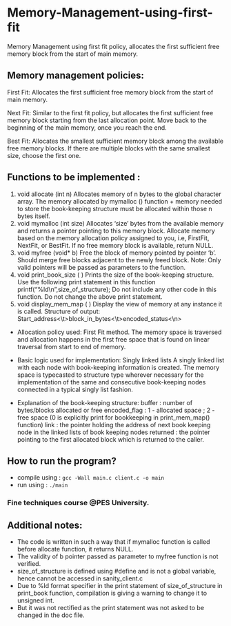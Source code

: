 # Memory-Management-using-first-fit

Memory Management using first fit policy, allocates the first sufficient free memory block from the start of main memory.

## Memory management policies:

First Fit: Allocates the first sufficient free memory block from the start of main memory.

Next Fit: Similar to the first fit policy, but allocates the first sufficient free memory block starting from the last allocation point. Move back to the beginning of the main memory, once you reach the end.

Best Fit: Allocates the smallest sufficient memory block among the available free memory blocks. If there are multiple blocks with the same smallest size, choose the first one.

## Functions to be implemented :

1. void allocate (int n)
   Allocates memory of n bytes to the global character array.
   The memory allocated by mymalloc () function + memory needed to store the book-keeping structure must be allocated within those n bytes itself.
2. void mymalloc (int size)
   Allocates ‘size’ bytes from the available memory and returns a pointer pointing to this memory block.
   Allocate memory based on the memory allocation policy assigned to you, i.e, FirstFit, NextFit, or BestFit.
   If no free memory block is available, return NULL.
3. void myfree (void\* b)
   Free the block of memory pointed by pointer ‘b’.
   Should merge free blocks adjacent to the newly freed block.
   Note: Only valid pointers will be passed as parameters to the function.
4. void print_book_size ( )
   Prints the size of the book-keeping structure.
   Use the following print statement in this function
   printf(“%ld\n”,size_of_structure);
   Do not include any other code in this function. Do not change the above print statement.
5. void display_mem_map ( )
   Display the view of memory at any instance it is called.
   Structure of output:
   Start_address<\t>block_in_bytes<\t>encoded_status<\n>

- Allocation policy used: First Fit method.
  The memory space is traversed and allocation happens in the first free space that is found on linear traversal from start to end of memory.

- Basic logic used for implementation: Singly linked lists
  A singly linked list with each node with book-keeping information is created. The memory space is typecasted to structure type wherever necessary
  for the implementation of the same and consecutive book-keeping nodes connected in a typical singly list fashion.

- Explanation of the book-keeping structure:
  buffer : number of bytes/blocks allocated or free
  encoded_flag : 1 - allocated space ; 2 - free space (0 is explicitly print for bookkeeping in print_mem_map() function)
  link : the pointer holding the address of next book keeping node in the linked lists of book keeping nodes
  returned : the pointer pointing to the first allocated block which is returned to the caller.

## How to run the program?

- compile using : `gcc -Wall main.c client.c -o main`
- run using : `./main`

### Fine techniques course @PES University.

## Additional notes:

- The code is written in such a way that if mymalloc function is called before allocate function, it returns NULL.
- The validity of b pointer passed as parameter to myfree function is not verified.
- size_of_structure is defined using #define and is not a global variable, hence cannot be accessed in sanity_client.c
- Due to %ld format specifier in the print statement of size_of_structure in print_book function, compilation is giving a warning to change it to unsigned int.
- But it was not rectified as the print statement was not asked to be changed in the doc file.
